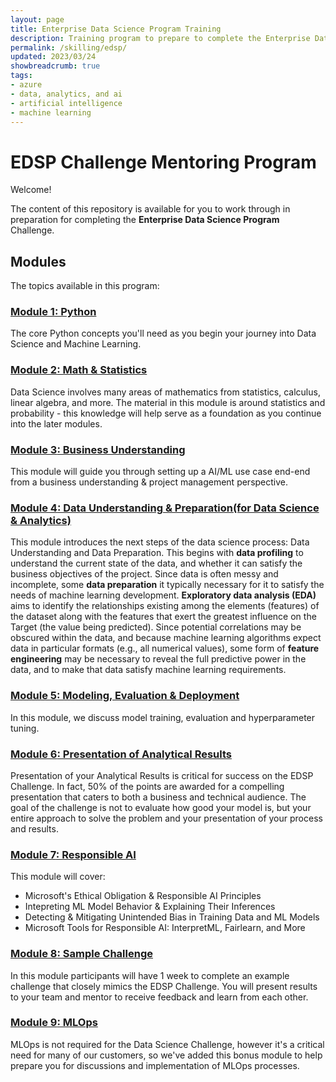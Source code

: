 ```yaml
---
layout: page
title: Enterprise Data Science Program Training
description: Training program to prepare to complete the Enterprise Data Science Challenge.
permalink: /skilling/edsp/
updated: 2023/03/24
showbreadcrumb: true
tags: 
- azure
- data, analytics, and ai
- artificial intelligence
- machine learning
---
```


# EDSP Challenge Mentoring Program

Welcome!

The content of this repository is available for you to work through in preparation for completing the **Enterprise Data Science Program** Challenge.

## Modules

The topics available in this program:

### [**Module 1**: Python](/PartnerResources/skilling/edsp/python)

The core Python concepts you'll need as you begin your journey into Data Science and Machine Learning.

### [**Module 2**: Math & Statistics](/PartnerResources/skilling/edsp/math)

Data Science involves many areas of mathematics from statistics, calculus, linear algebra, and more. The material in this module is around statistics and probability - this knowledge will help serve as a foundation as you continue into the later modules.

### [**Module 3**: Business Understanding](/PartnerResources/skilling/edsp/business)

This module will guide you through setting up a AI/ML use case end-end from a business understanding & project management perspective.

### [**Module 4**: Data Understanding & Preparation(for Data Science & Analytics)](/PartnerResources/skilling/edsp/dataprep)

This module introduces the next steps of the data science process: Data Understanding and Data Preparation. This begins with 
**data profiling** to understand the current state of the data, and whether it can satisfy the business objectives of the 
project. Since data is often messy and incomplete, some **data preparation** it typically necessary for it to satisfy the 
needs of machine learning development. **Exploratory data analysis (EDA)** aims to identify the relationships existing among 
the elements (features) of the dataset along with the features that exert the greatest influence on the Target (the value being 
predicted). Since potential correlations may be obscured within the data, and because machine learning algorithms expect data
in particular formats (e.g., all numerical values), some form of **feature engineering** may be necessary to reveal the full
predictive power in the data, and to make that data satisfy machine learning requirements.   

### [**Module 5**: Modeling, Evaluation & Deployment](/PartnerResources/skilling/edsp/modelbuild)

In this module, we discuss model training, evaluation and hyperparameter tuning.

### [**Module 6**: Presentation of Analytical Results](/PartnerResources/skilling/edsp/presentation)

Presentation of your Analytical Results is critical for success on the EDSP Challenge.  In fact, 50% of the points are awarded for a compelling presentation that caters to both a business and technical audience.  The goal of the challenge is not to evaluate how good your model is, but your entire approach to solve the problem and your presentation of your process and results.

### [**Module 7**: Responsible AI](/PartnerResources/skilling/edsp/responsibleai)

This module will cover: 
- Microsoft's Ethical Obligation & Responsible AI Principles   
- Intepreting ML Model Behavior & Explaining Their Inferences
- Detecting & Mitigating Unintended Bias in Training Data and ML Models
- Microsoft Tools for Responsible AI: InterpretML, Fairlearn, and More 

### [**Module 8**: Sample Challenge](/PartnerResources/skilling/edsp/samplechallenge)

In this module participants will have 1 week to complete an example challenge that closely mimics the EDSP Challenge.  You will present results to your team and mentor to receive feedback and learn from each other.

### [**Module 9**: MLOps](/PartnerResources/skilling/edsp/mlops)

MLOps is not required for the Data Science Challenge, however it's a critical need for many of our customers, so we've added this bonus module to help prepare you for discussions and implementation of MLOps processes.

